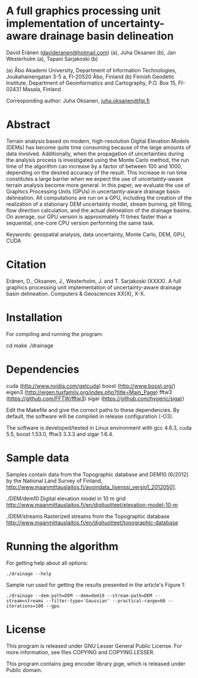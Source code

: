A full graphics processing unit implementation of uncertainty-aware drainage basin delineation
==============================================================================================

David Eränen (davideranen@hotmail.com) (a), Juha Oksanen (b), Jan Westerholm (a), Tapani Sarjakoski (b)

(a) Åbo Akademi University, Department of Information Technologies, Joukahainengatan 3-5 a, FI-20520 Åbo, Finland
(b) Finnish Geodetic Institute, Department of Geoinformatics and Cartography, P.O. Box 15, FI-02431 Masala, Finland

Corresponding author: Juha Oksanen, juha.oksanen@fgi.fi


Abstract
========

Terrain analysis based on modern, high-resolution Digital Elevation Models (DEMs) has become quite time consuming because of the large amounts of data involved. Additionally, when the propagation of uncertainties during the analysis process is investigated using the Monte Carlo method, the run time of the algorithm can increase by a factor of between 100 and 1000, depending on the desired accuracy of the result. This increase in run time constitutes a large barrier when we expect the use of uncertainty-aware terrain analysis become more general. In this paper, we evaluate the use of Graphics Processing Units (GPUs) in uncertainty-aware drainage basin delineation. All computations are run on a GPU, including the creation of the realization of a stationary DEM uncertainty model, stream burning, pit filling, flow direction calculation, and the actual delineation of the drainage basins. On average, our GPU version is approximately 11 times faster than a sequential, one-core CPU version performing the same task.

Keywords: geospatial analysis, data uncertainty, Monte Carlo, DEM, GPU, CUDA


Citation
========

Eränen, D., Oksanen, J., Westerholm, J. and T. Sarjakoski (XXXX). A full graphics processing unit implementation of uncertainty-aware drainage basin delineation. Computers & Geosciences XX(X), X-X.


Installation
============

For compiling and running the program:

cd <root directory of project>
make
./drainage


Dependencies
============

cuda (http://www.nvidia.com/getcuda)
boost (http://www.boost.org/)
eigen3 (http://eigen.tuxfamily.org/index.php?title=Main_Page)
fftw3 (https://github.com/FFTW/fftw3)
sigar (https://github.com/hyperic/sigar)

Edit the Makefile and give the correct paths to these dependencies. By default, the software will be compiled in release configuration (-O3).

The software is developed/tested in Linux environment with gcc 4.6.3, cuda
5.5, boost 1.53.0, fftw3 3.3.3 and sigar 1.6.4.

Sample data
===========

Samples contain data from the Topographic database and DEM10 (6/2012) by the National Land Survey of Finland, 
http://www.maanmittauslaitos.fi/avoindata_lisenssi_versio1_20120501.

./DEM/dem10	Digital elevation model in 10 m grid
		http://www.maanmittauslaitos.fi/en/digituotteet/elevation-model-10-m

./DEM/streams	Rasterized streams from the Topographic database
		http://www.maanmittauslaitos.fi/en/digituotteet/topographic-database


Running the algorithm
=====================

For getting help about all options:

	./drainage --help

Sample run used for getting the results presented in the article's Figure 1:

    ./drainage --dem-path=DEM --dem=dem10 --stream-path=DEM --stream=streams --filter-type='Gaussian' --practical-range=60 --iterations=100 --gpu


License
=====================

This program is released under GNU Lesser General Public License. For more information, see files COPYING and COPYING.LESSER.

This program contains jpeg encoder library jpge, which is released under Public domain.
